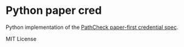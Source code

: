 # Python paper cred

Python implementation of the [PathCheck paper-first credential spec](https://github.com/Path-Check/paper-cred).

MIT License
